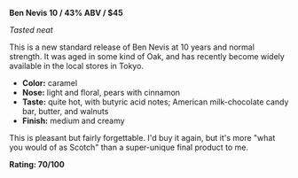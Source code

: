 **Ben Nevis 10 / 43% ABV / $45**

*Tasted neat*

This is a new standard release of Ben Nevis at 10 years and normal strength.  It was aged in some kind of Oak, and has recently become widely available in the local stores in Tokyo.

* **Color:** caramel
* **Nose:** light and floral, pears with cinnamon
* **Taste:** quite hot, with butyric acid notes; American milk-chocolate candy bar, butter, and walnuts
* **Finish:** medium and creamy

This is pleasant but fairly forgettable.  I'd buy it again, but it's more "what you would of as Scotch" than a super-unique final product to me.

**Rating: 70/100**